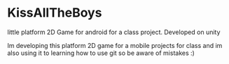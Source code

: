 # KissAllTheBoys
little platform 2D Game for android for a class project. Developed on unity

Im developing this platform 2D game for a mobile projects for class and im also using it to learning how to use git so be aware of mistakes :)
